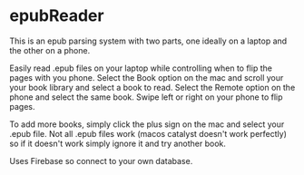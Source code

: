 # epubReader

This is an epub parsing system with two parts, one ideally on a laptop and the other on a phone.

Easily read .epub files on your laptop while controlling when to flip the pages with you phone. Select the Book option on the mac and scroll your your book library and select a book to read. Select the Remote option on the phone and select the same book. Swipe left or right on your phone to flip pages.

To add more books, simply click the plus sign on the mac and select your .epub file. Not all .epub files work (macos catalyst doesn't work perfectly) so if it doesn't work simply ignore it and try another book. 

Uses Firebase so connect to your own database.
